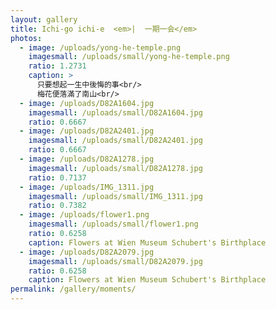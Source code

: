 ```yaml
---
layout: gallery
title: Ichi-go ichi-e  <em>|  一期一会</em>
photos:
  - image: /uploads/yong-he-temple.png
    imagesmall: /uploads/small/yong-he-temple.png
    ratio: 1.2731
    caption: >
      只要想起一生中後悔的事<br/>
      梅花便落滿了南山<br/>
  - image: /uploads/D82A1604.jpg
    imagesmall: /uploads/small/D82A1604.jpg
    ratio: 0.6667
  - image: /uploads/D82A2401.jpg
    imagesmall: /uploads/small/D82A2401.jpg
    ratio: 0.6667
  - image: /uploads/D82A1278.jpg
    imagesmall: /uploads/small/D82A1278.jpg
    ratio: 0.7137
  - image: /uploads/IMG_1311.jpg
    imagesmall: /uploads/small/IMG_1311.jpg
    ratio: 0.7382
  - image: /uploads/flower1.png
    imagesmall: /uploads/small/flower1.png
    ratio: 0.6258
    caption: Flowers at Wien Museum Schubert's Birthplace
  - image: /uploads/D82A2079.jpg
    imagesmall: /uploads/small/D82A2079.jpg
    ratio: 0.6258
    caption: Flowers at Wien Museum Schubert's Birthplace
permalink: /gallery/moments/
---
```

